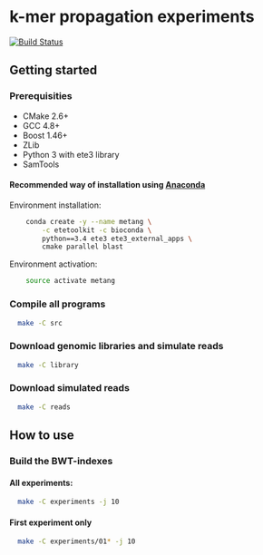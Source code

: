 # k-mer propagation experiments

[![Build Status](https://travis-ci.com/karel-brinda/MetaNG.svg?token=LzzDiQkWWqF4hBjZahmQ&branch=master)](https://travis-ci.com/karel-brinda/MetaNG)

## Getting started

### Prerequisities

* CMake 2.6+
* GCC 4.8+
* Boost 1.46+ 
* ZLib
* Python 3 with ete3 library
* SamTools

#### Recommended way of installation using [Anaconda](https://www.continuum.io/downloads)

Environment installation:

```bash
	conda create -y --name metang \
		-c etetoolkit -c bioconda \
		python==3.4 ete3 ete3_external_apps \
		cmake parallel blast
```

Environment activation:

```bash
	source activate metang
```

### Compile all programs

```bash
  make -C src
```

### Download genomic libraries and simulate reads
```bash
  make -C library
```

### Download simulated reads
```bash
  make -C reads
```

## How to use

### Build the BWT-indexes

#### All experiments:

```bash
  make -C experiments -j 10
```

#### First experiment only

```bash
  make -C experiments/01* -j 10
```
